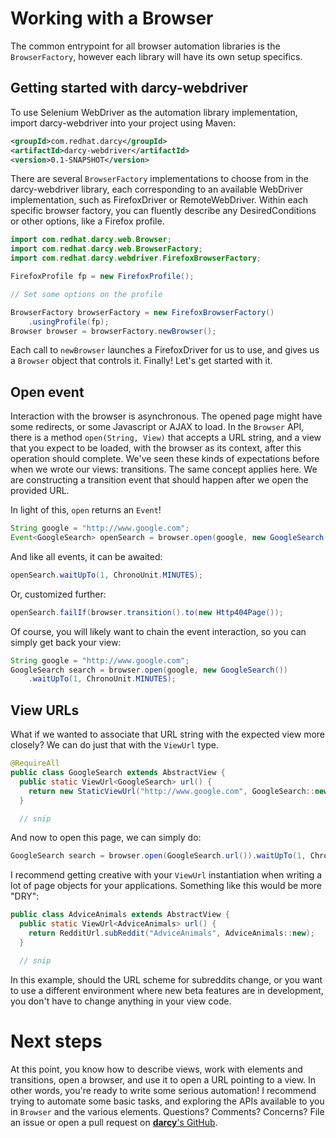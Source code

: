 # Working with a Browser

The common entrypoint for all browser automation libraries is the `BrowserFactory`, however each library will have its own setup specifics.

## Getting started with darcy-webdriver

To use Selenium WebDriver as the automation library implementation, import darcy-webdriver into your project using Maven:

```xml
<groupId>com.redhat.darcy</groupId>
<artifactId>darcy-webdriver</artifactId>
<version>0.1-SNAPSHOT</version>
```

There are several `BrowserFactory` implementations to choose from in the darcy-webdriver library, each corresponding to an available WebDriver implementation, such as FirefoxDriver or RemoteWebDriver. Within each specific browser factory, you can fluently describe any DesiredConditions or other options, like a Firefox profile.

```java
import com.redhat.darcy.web.Browser;
import com.redhat.darcy.web.BrowserFactory;
import com.redhat.darcy.webdriver.FirefoxBrowserFactory;

FirefoxProfile fp = new FirefoxProfile();

// Set some options on the profile

BrowserFactory browserFactory = new FirefoxBrowserFactory()
    .usingProfile(fp);
Browser browser = browserFactory.newBrowser();
```

Each call to `newBrowser` launches a FirefoxDriver for us to use, and gives us a `Browser` object that controls it. Finally! Let's get started with it.

## Open event

Interaction with the browser is asynchronous. The opened page might have some redirects, or some Javascript or AJAX to load. In the `Browser` API, there is a method `open(String, View)` that accepts a URL string, and a view that you expect to be loaded, with the browser as its context, after this operation should complete. We've seen these kinds of expectations before when we wrote our views: transitions. The same concept applies here. We are constructing a transition event that should happen after we open the provided URL.

In light of this, `open` returns an `Event`!

```java
String google = "http://www.google.com";
Event<GoogleSearch> openSearch = browser.open(google, new GoogleSearch());
```

And like all events, it can be awaited:

```java
openSearch.waitUpTo(1, ChronoUnit.MINUTES);
```

Or, customized further:

```java
openSearch.failIf(browser.transition().to(new Http404Page());
```

Of course, you will likely want to chain the event interaction, so you can simply get back your view:

```java
String google = "http://www.google.com";
GoogleSearch search = browser.open(google, new GoogleSearch())
    .waitUpTo(1, ChronoUnit.MINUTES);
```

## View URLs

What if we wanted to associate that URL string with the expected view more closely? We can do just that with the `ViewUrl` type.

```java
@RequireAll
public class GoogleSearch extends AbstractView {
  public static ViewUrl<GoogleSearch> url() {
    return new StaticViewUrl("http://www.google.com", GoogleSearch::new);
  }

  // snip
```

And now to open this page, we can simply do:

```java
GoogleSearch search = browser.open(GoogleSearch.url()).waitUpTo(1, ChronoUnit.MINUTES);
```

I recommend getting creative with your `ViewUrl` instantiation when writing a lot of page objects for your applications. Something like this would be more "DRY":

```java
public class AdviceAnimals extends AbstractView {
  public static ViewUrl<AdviceAnimals> url() {
    return RedditUrl.subReddit("AdviceAnimals", AdviceAnimals::new);
  }

  // snip
```

In this example, should the URL scheme for subreddits change, or you want to use a different environment where new beta features are in development, you don't have to change anything in your view code.

# Next steps

At this point, you know how to describe views, work with elements and transitions, open a browser, and use it to open a URL pointing to a view. In other words, you're ready to write some serious automation! I recommend trying to automate some basic tasks, and exploring the APIs available to you in `Browser` and the various elements. Questions? Comments? Concerns? File an issue or open a pull request on [**darcy**'s GitHub](http://github.com/darcy-framework).
